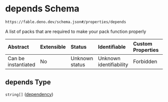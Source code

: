 # depends Schema

```txt
https://fable.deno.dev/schema.json#/properties/depends
```

A list of packs that are required to make your pack function properly

| Abstract            | Extensible | Status         | Identifiable            | Custom Properties | Additional Properties | Access Restrictions | Defined In                                                 |
| :------------------ | :--------- | :------------- | :---------------------- | :---------------- | :-------------------- | :------------------ | :--------------------------------------------------------- |
| Can be instantiated | No         | Unknown status | Unknown identifiability | Forbidden         | Allowed               | none                | [schema.json\*](../out/schema.json "open original schema") |

## depends Type

`string[]` ([dependency](schema-properties-depends-dependency.md))
